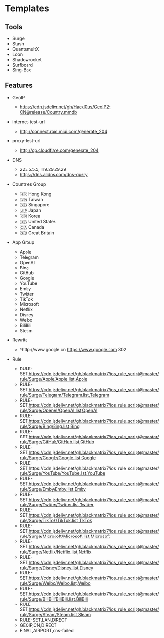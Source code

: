 # Templates

## Tools

- Surge
- Stash
- QuantumultX
- Loon
- Shadowrocket
- Surfboard
- Sing-Box

## Features

- GeoIP
  - https://cdn.jsdelivr.net/gh/Hackl0us/GeoIP2-CN@release/Country.mmdb

- internet-test-url
  - http://connect.rom.miui.com/generate_204

- proxy-test-url
  - http://cp.cloudflare.com/generate_204

- DNS
  - 223.5.5.5, 119.29.29.29
  - https://dns.alidns.com/dns-query

- Countries Group
  - 🇭🇰 Hong Kong
  - 🇨🇳 Taiwan
  - 🇸🇬 Singapore
  - 🇯🇵 Japan
  - 🇰🇷 Korea
  - 🇺🇸 United States
  - 🇨🇦 Canada
  - 🇬🇧 Great Britain

- App Group
  - Apple
  - Telegram
  - OpenAI
  - Bing
  - GitHub
  - Google
  - YouTube
  - Emby
  - Twitter
  - TikTok
  - Microsoft
  - Netflix
  - Disney
  - Weibo
  - BiliBili
  - Steam

- Rewrite
  - ^http:\/\/www\.google\.cn https://www.google.com 302

- Rule
  - RULE-SET,https://cdn.jsdelivr.net/gh/blackmatrix7/ios_rule_script@master/rule/Surge/Apple/Apple.list,Apple
  - RULE-SET,https://cdn.jsdelivr.net/gh/blackmatrix7/ios_rule_script@master/rule/Surge/Telegram/Telegram.list,Telegram
  - RULE-SET,https://cdn.jsdelivr.net/gh/blackmatrix7/ios_rule_script@master/rule/Surge/OpenAI/OpenAI.list,OpenAI
  - RULE-SET,https://cdn.jsdelivr.net/gh/blackmatrix7/ios_rule_script@master/rule/Surge/Bing/Bing.list,Bing
  - RULE-SET,https://cdn.jsdelivr.net/gh/blackmatrix7/ios_rule_script@master/rule/Surge/GitHub/GitHub.list,GitHub
  - RULE-SET,https://cdn.jsdelivr.net/gh/blackmatrix7/ios_rule_script@master/rule/Surge/Google/Google.list,Google
  - RULE-SET,https://cdn.jsdelivr.net/gh/blackmatrix7/ios_rule_script@master/rule/Surge/YouTube/YouTube.list,YouTube
  - RULE-SET,https://cdn.jsdelivr.net/gh/blackmatrix7/ios_rule_script@master/rule/Surge/Emby/Emby.list,Emby
  - RULE-SET,https://cdn.jsdelivr.net/gh/blackmatrix7/ios_rule_script@master/rule/Surge/Twitter/Twitter.list,Twitter
  - RULE-SET,https://cdn.jsdelivr.net/gh/blackmatrix7/ios_rule_script@master/rule/Surge/TikTok/TikTok.list,TikTok
  - RULE-SET,https://cdn.jsdelivr.net/gh/blackmatrix7/ios_rule_script@master/rule/Surge/Microsoft/Microsoft.list,Microsoft
  - RULE-SET,https://cdn.jsdelivr.net/gh/blackmatrix7/ios_rule_script@master/rule/Surge/Netflix/Netflix.list,Netflix
  - RULE-SET,https://cdn.jsdelivr.net/gh/blackmatrix7/ios_rule_script@master/rule/Surge/Disney/Disney.list,Disney
  - RULE-SET,https://cdn.jsdelivr.net/gh/blackmatrix7/ios_rule_script@master/rule/Surge/Weibo/Weibo.list,Weibo
  - RULE-SET,https://cdn.jsdelivr.net/gh/blackmatrix7/ios_rule_script@master/rule/Surge/BiliBili/BiliBili.list,BiliBili
  - RULE-SET,https://cdn.jsdelivr.net/gh/blackmatrix7/ios_rule_script@master/rule/Surge/Steam/Steam.list,Steam
  - RULE-SET,LAN,DIRECT
  - GEOIP,CN,DIRECT
  - FINAL,AIRPORT,dns-failed
